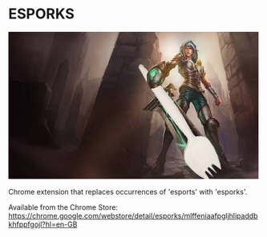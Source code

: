 ESPORKS
=======

![](Images/esporks-riven.jpeg)

Chrome extension that replaces occurrences of 'esports' with 'esporks'.

Available from the Chrome Store: https://chrome.google.com/webstore/detail/esporks/mlffeniaafpgljhlipaddbkhfppfgojl?hl=en-GB
